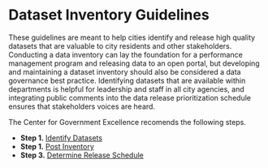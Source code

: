 Dataset Inventory Guidelines
=======

These guidelines are meant to help cities identify and release high quality datasets that are valuable to city residents and other stakeholders. Conducting a data inventory can lay the foundation for a performance management program and releasing data to an open portal, but developing and maintaining a dataset inventory should also be considered a data governance best practice. Identifying datasets that are available within departments is helpful for leadership and staff in all city agencies, and integrating public comments into the data release prioritization schedule ensures that stakeholders voices are heard.

The Center for Government Excellence recomends the following steps.

* **Step 1.** [Identify Datasets](identify-datasets.md)
* **Step 1.** [Post Inventory](post.md)
* **Step 3.** [Determine Release Schedule](release.md)
